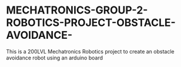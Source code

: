 # MECHATRONICS-GROUP-2-ROBOTICS-PROJECT-OBSTACLE-AVOIDANCE-
This is a 200LVL Mechatronics Robotics project to create an obstacle avoidance robot using an arduino board
